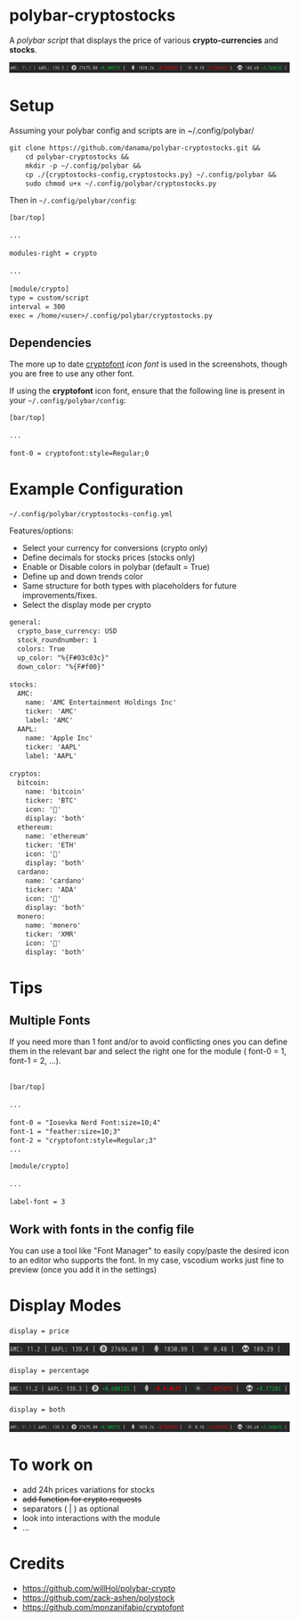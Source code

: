 # polybar-cryptostocks
A *polybar script* that displays the price of various **crypto-currencies** and **stocks**.

![screen](./sample-both.png)


# Setup

Assuming your polybar config and scripts are in ~/.config/polybar/

```
git clone https://github.com/danama/polybar-cryptostocks.git &&
    cd polybar-cryptostocks &&
    mkdir -p ~/.config/polybar &&
    cp ./{cryptostocks-config,cryptostocks.py} ~/.config/polybar &&
    sudo chmod u+x ~/.config/polybar/cryptostocks.py
```

Then in `~/.config/polybar/config`:

```
[bar/top]

...

modules-right = crypto

...

[module/crypto]
type = custom/script
interval = 300
exec = /home/<user>/.config/polybar/cryptostocks.py

```

## Dependencies
The more up to date [cryptofont](https://github.com/monzanifabio/cryptofont) *icon font* is used in the screenshots, though you are free to use any other font.

If using the **cryptofont** icon font, ensure that the following line is present in your `~/.config/polybar/config`:

```
[bar/top]

...

font-0 = cryptofont:style=Regular;0
```

# Example Configuration

`~/.config/polybar/cryptostocks-config.yml`

Features/options:
- Select your currency for conversions (crypto only)
- Define decimals for stocks prices (stocks only)
- Enable or Disable colors in polybar (default = True)
- Define up and down trends color
- Same structure for both types with placeholders for future improvements/fixes.
- Select the display mode per crypto

```
general:
  crypto_base_currency: USD
  stock_roundnumber: 1
  colors: True
  up_color: "%{F#03c03c}"
  down_color: "%{F#f00}"

stocks:
  AMC:
    name: 'AMC Entertainment Holdings Inc'
    ticker: 'AMC'
    label: 'AMC'
  AAPL:
    name: 'Apple Inc'
    ticker: 'AAPL'
    label: 'AAPL'

cryptos:
  bitcoin:
    name: 'bitcoin'
    ticker: 'BTC'
    icon: ''
    display: 'both'
  ethereum:
    name: 'ethereum'
    ticker: 'ETH'
    icon: ''
    display: 'both'
  cardano:
    name: 'cardano'
    ticker: 'ADA'
    icon: ''
    display: 'both'
  monero:
    name: 'monero'
    ticker: 'XMR'
    icon: ''
    display: 'both'
```

# Tips

## Multiple Fonts
If you need more than 1 font and/or to avoid conflicting ones you can define them in the relevant bar and select the right one for the module ( font-0 = 1, font-1 = 2, ...).

```

[bar/top]

...

font-0 = "Iosevka Nerd Font:size=10;4"
font-1 = "feather:size=10;3"
font-2 = "cryptofont:style=Regular;3"
...

```

```
[module/crypto]

...

label-font = 3
```

## Work with fonts in the config file
You can use a tool like "Font Manager" to easily copy/paste the desired icon to an editor who supports the font. In my case, vscodium works just fine to preview (once you add it in the settings) 


# Display Modes

`display = price`

![screen](./sample-price.png)

`display = percentage`

![screen](./sample-percentage.png)

`display = both`

![screen](./sample-both.png)


# To work on

- add 24h prices variations for stocks
- ~~add function for crypto requests~~
- separators ( | ) as optional
- look into interactions with the module
- ...


# Credits 

- https://github.com/willHol/polybar-crypto
- https://github.com/zack-ashen/polystock
- https://github.com/monzanifabio/cryptofont